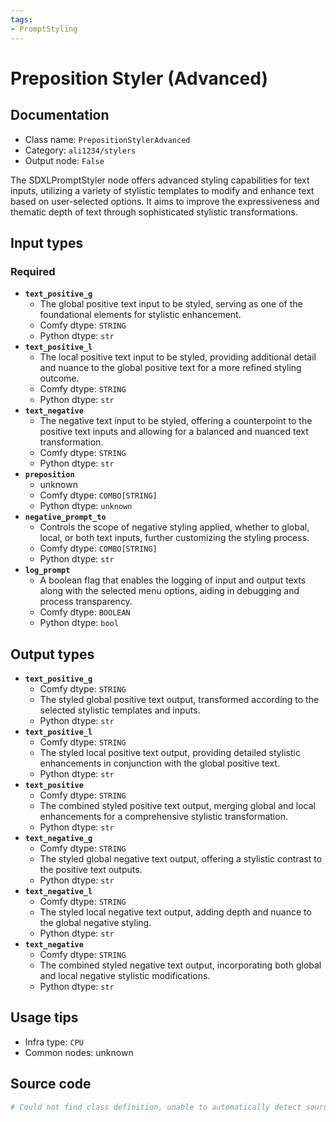 ```yaml
---
tags:
- PromptStyling
---
```


# Preposition Styler (Advanced)
## Documentation
- Class name: `PrepositionStylerAdvanced`
- Category: `ali1234/stylers`
- Output node: `False`

The SDXLPromptStyler node offers advanced styling capabilities for text inputs, utilizing a variety of stylistic templates to modify and enhance text based on user-selected options. It aims to improve the expressiveness and thematic depth of text through sophisticated stylistic transformations.
## Input types
### Required
- **`text_positive_g`**
    - The global positive text input to be styled, serving as one of the foundational elements for stylistic enhancement.
    - Comfy dtype: `STRING`
    - Python dtype: `str`
- **`text_positive_l`**
    - The local positive text input to be styled, providing additional detail and nuance to the global positive text for a more refined styling outcome.
    - Comfy dtype: `STRING`
    - Python dtype: `str`
- **`text_negative`**
    - The negative text input to be styled, offering a counterpoint to the positive text inputs and allowing for a balanced and nuanced text transformation.
    - Comfy dtype: `STRING`
    - Python dtype: `str`
- **`preposition`**
    - unknown
    - Comfy dtype: `COMBO[STRING]`
    - Python dtype: `unknown`
- **`negative_prompt_to`**
    - Controls the scope of negative styling applied, whether to global, local, or both text inputs, further customizing the styling process.
    - Comfy dtype: `COMBO[STRING]`
    - Python dtype: `str`
- **`log_prompt`**
    - A boolean flag that enables the logging of input and output texts along with the selected menu options, aiding in debugging and process transparency.
    - Comfy dtype: `BOOLEAN`
    - Python dtype: `bool`
## Output types
- **`text_positive_g`**
    - Comfy dtype: `STRING`
    - The styled global positive text output, transformed according to the selected stylistic templates and inputs.
    - Python dtype: `str`
- **`text_positive_l`**
    - Comfy dtype: `STRING`
    - The styled local positive text output, providing detailed stylistic enhancements in conjunction with the global positive text.
    - Python dtype: `str`
- **`text_positive`**
    - Comfy dtype: `STRING`
    - The combined styled positive text output, merging global and local enhancements for a comprehensive stylistic transformation.
    - Python dtype: `str`
- **`text_negative_g`**
    - Comfy dtype: `STRING`
    - The styled global negative text output, offering a stylistic contrast to the positive text outputs.
    - Python dtype: `str`
- **`text_negative_l`**
    - Comfy dtype: `STRING`
    - The styled local negative text output, adding depth and nuance to the global negative styling.
    - Python dtype: `str`
- **`text_negative`**
    - Comfy dtype: `STRING`
    - The combined styled negative text output, incorporating both global and local negative stylistic modifications.
    - Python dtype: `str`
## Usage tips
- Infra type: `CPU`
- Common nodes: unknown


## Source code
```python
# Could not find class definition, unable to automatically detect source code
```
